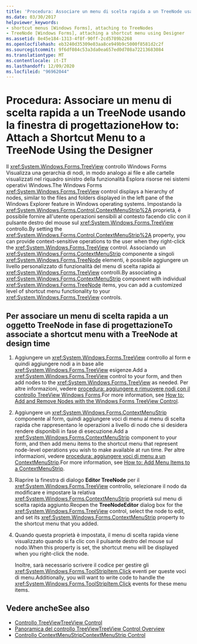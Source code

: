 ```yaml
---
title: 'Procedura: Associare un menu di scelta rapida a un TreeNode usando la finestra di progettazione'
ms.date: 03/30/2017
helpviewer_keywords:
- shortcut menus [Windows Forms], attaching to TreeNodes
- TreeNode [Windows Forms], attaching a shortcut menu using Designer
ms.assetid: 8e45e184-1313-4f8f-90ff-2cd5789b2268
ms.openlocfilehash: eb3240d35309e03aa8ce949b9c5000f8581d2c2f
ms.sourcegitcommit: 9f6df084c53a3da0ea657ed0d708a72213683084
ms.translationtype: MT
ms.contentlocale: it-IT
ms.lasthandoff: 12/09/2020
ms.locfileid: "96962044"
---
```

# <a name="how-to-attach-a-shortcut-menu-to-a-treenode-using-the-designer"></a><span data-ttu-id="1bdaf-102">Procedura: Associare un menu di scelta rapida a un TreeNode usando la finestra di progettazione</span><span class="sxs-lookup"><span data-stu-id="1bdaf-102">How to: Attach a Shortcut Menu to a TreeNode Using the Designer</span></span>
<span data-ttu-id="1bdaf-103">Il <xref:System.Windows.Forms.TreeView> controllo Windows Forms Visualizza una gerarchia di nodi, in modo analogo ai file e alle cartelle visualizzati nel riquadro sinistro della funzionalità Esplora risorse nei sistemi operativi Windows.</span><span class="sxs-lookup"><span data-stu-id="1bdaf-103">The Windows Forms <xref:System.Windows.Forms.TreeView> control displays a hierarchy of nodes, similar to the files and folders displayed in the left pane of the Windows Explorer feature in Windows operating systems.</span></span> <span data-ttu-id="1bdaf-104">Impostando la <xref:System.Windows.Forms.Control.ContextMenuStrip%2A> proprietà, è possibile fornire all'utente operazioni sensibili al contesto facendo clic con il pulsante destro del mouse sul <xref:System.Windows.Forms.TreeView> controllo.</span><span class="sxs-lookup"><span data-stu-id="1bdaf-104">By setting the <xref:System.Windows.Forms.Control.ContextMenuStrip%2A> property, you can provide context-sensitive operations to the user when they right-click the <xref:System.Windows.Forms.TreeView> control.</span></span> <span data-ttu-id="1bdaf-105">Associando un <xref:System.Windows.Forms.ContextMenuStrip> componente a singoli <xref:System.Windows.Forms.TreeNode> elementi, è possibile aggiungere un livello personalizzato di funzionalità del menu di scelta rapida ai <xref:System.Windows.Forms.TreeView> controlli.</span><span class="sxs-lookup"><span data-stu-id="1bdaf-105">By associating a <xref:System.Windows.Forms.ContextMenuStrip> component with individual <xref:System.Windows.Forms.TreeNode> items, you can add a customized level of shortcut menu functionality to your <xref:System.Windows.Forms.TreeView> controls.</span></span>

## <a name="to-associate-a-shortcut-menu-with-a-treenode-at-design-time"></a><span data-ttu-id="1bdaf-106">Per associare un menu di scelta rapida a un oggetto TreeNode in fase di progettazione</span><span class="sxs-lookup"><span data-stu-id="1bdaf-106">To associate a shortcut menu with a TreeNode at design time</span></span>

1. <span data-ttu-id="1bdaf-107">Aggiungere un <xref:System.Windows.Forms.TreeView> controllo al form e quindi aggiungere nodi a in base alle <xref:System.Windows.Forms.TreeView> esigenze.</span><span class="sxs-lookup"><span data-stu-id="1bdaf-107">Add a <xref:System.Windows.Forms.TreeView> control to your form, and then add nodes to the <xref:System.Windows.Forms.TreeView> as needed.</span></span> <span data-ttu-id="1bdaf-108">Per altre informazioni, vedere [procedura: aggiungere e rimuovere nodi con il controllo TreeView Windows Forms](how-to-add-and-remove-nodes-with-the-windows-forms-treeview-control.md).</span><span class="sxs-lookup"><span data-stu-id="1bdaf-108">For more information, see [How to: Add and Remove Nodes with the Windows Forms TreeView Control](how-to-add-and-remove-nodes-with-the-windows-forms-treeview-control.md).</span></span>

2. <span data-ttu-id="1bdaf-109">Aggiungere un <xref:System.Windows.Forms.ContextMenuStrip> componente al form, quindi aggiungere voci di menu al menu di scelta rapida che rappresentano le operazioni a livello di nodo che si desidera rendere disponibili in fase di esecuzione.</span><span class="sxs-lookup"><span data-stu-id="1bdaf-109">Add a <xref:System.Windows.Forms.ContextMenuStrip> component to your form, and then add menu items to the shortcut menu that represent node-level operations you wish to make available at run time.</span></span> <span data-ttu-id="1bdaf-110">Per altre informazioni, vedere [procedura: aggiungere voci di menu a un ContextMenuStrip](how-to-add-menu-items-to-a-contextmenustrip.md).</span><span class="sxs-lookup"><span data-stu-id="1bdaf-110">For more information, see [How to: Add Menu Items to a ContextMenuStrip](how-to-add-menu-items-to-a-contextmenustrip.md).</span></span>

3. <span data-ttu-id="1bdaf-111">Riaprire la finestra di dialogo **Editor TreeNode** per il <xref:System.Windows.Forms.TreeView> controllo, selezionare il nodo da modificare e impostare la relativa <xref:System.Windows.Forms.ContextMenuStrip> proprietà sul menu di scelta rapida aggiunto.</span><span class="sxs-lookup"><span data-stu-id="1bdaf-111">Reopen the **TreeNodeEditor** dialog box for the <xref:System.Windows.Forms.TreeView> control, select the node to edit, and set its <xref:System.Windows.Forms.ContextMenuStrip> property to the shortcut menu that you added.</span></span>

4. <span data-ttu-id="1bdaf-112">Quando questa proprietà è impostata, il menu di scelta rapida viene visualizzato quando si fa clic con il pulsante destro del mouse sul nodo.</span><span class="sxs-lookup"><span data-stu-id="1bdaf-112">When this property is set, the shortcut menu will be displayed when you right-click the node.</span></span>

     <span data-ttu-id="1bdaf-113">Inoltre, sarà necessario scrivere il codice per gestire gli <xref:System.Windows.Forms.ToolStripItem.Click> eventi per queste voci di menu.</span><span class="sxs-lookup"><span data-stu-id="1bdaf-113">Additionally, you will want to write code to handle the <xref:System.Windows.Forms.ToolStripItem.Click> events for these menu items.</span></span>

## <a name="see-also"></a><span data-ttu-id="1bdaf-114">Vedere anche</span><span class="sxs-lookup"><span data-stu-id="1bdaf-114">See also</span></span>

- [<span data-ttu-id="1bdaf-115">Controllo TreeView</span><span class="sxs-lookup"><span data-stu-id="1bdaf-115">TreeView Control</span></span>](treeview-control-windows-forms.md)
- [<span data-ttu-id="1bdaf-116">Panoramica del controllo TreeView</span><span class="sxs-lookup"><span data-stu-id="1bdaf-116">TreeView Control Overview</span></span>](treeview-control-overview-windows-forms.md)
- [<span data-ttu-id="1bdaf-117">Controllo ContextMenuStrip</span><span class="sxs-lookup"><span data-stu-id="1bdaf-117">ContextMenuStrip Control</span></span>](contextmenustrip-control.md)

